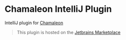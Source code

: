 # Chamaleon IntelliJ Plugin

IntelliJ plugin for [Chamaleon](../README.md)

> This plugin is hosted on
> the [Jetbrains Marketplace](https://plugins.jetbrains.com/plugin/26310-chamaleon)